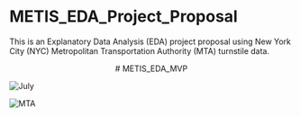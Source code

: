 
# METIS_EDA_Project_Proposal
This is an Explanatory Data Analysis (EDA) project proposal using New York City (NYC) Metropolitan Transportation Authority (MTA) turnstile data. 

<p align="center">
# METIS_EDA_MVP
   </p>


![July](https://user-images.githubusercontent.com/67651332/148838596-c9b91659-6e6a-40d9-81c6-a3caf5b6aef3.png)
 

![MTA](https://user-images.githubusercontent.com/67651332/148848863-44c64600-4da3-4552-b741-817b26a35a43.png)


